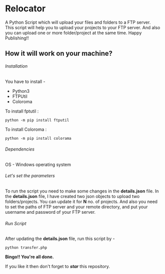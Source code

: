 # Relocator
A Python Script which will upload your files and folders to a FTP server. This script will help you to upload your projects to your FTP server. And also you can upload one or more folder/project at the same time. Happy Publishing!!

## How it will work on your machine?

###### Installation
You have to install -
- Python3
- FTPUtil
- Coloroma

To install fptutil :

`python -m pip install ftputil`

To install Coloroma :

`python -m pip install colorama`
###### Dependencies
OS - Windows operating system

###### Let's set the parameters
To run the script you need to make some changes in the **details.json** file.
In the **details.json** file, I have created two json objects to upload two folders/projects. You can update it for **N** no. of projects.
And also you need to set the paths of FTP server and your remote directory, and put your username and password of your FTP server.

###### Run Script
After updating the **details.json** file, run this script by -

`python transfer.php`

**Bingo!! You're all done.**

If you like it then don't forget to **_star_** this repository.




